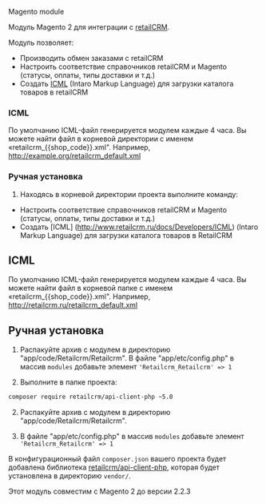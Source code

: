 Magento module

Модуль Magento 2 для интеграции с [retailCRM](http://www.retailcrm.ru).

Модуль позволяет:

* Производить обмен заказами с retailCRM
* Настроить соответствие справочников retailCRM и Magento (статусы, оплаты, типы доставки и т.д.)
* Создать [ICML](http://www.retailcrm.ru/docs/Developers/ICML) (Intaro Markup Language) для загрузки каталога товаров в retailCRM

### ICML

По умолчанию ICML-файл генерируется модулем каждые 4 часа. Вы можете найти файл в корневой директории с именем «retailcrm_{{shop_code}}.xml". Например, http://example.org/retailcrm_default.xml

### Ручная установка

1) Находясь в корневой директории проекта выполните команду:

* Настроить соответствие справочников retailCRM и Magento (статусы, оплаты, типы доставки и т.д.)
* Создать [ICML] (http://www.retailcrm.ru/docs/Developers/ICML) (Intaro Markup Language) для загрузки каталога товаров в RetailCRM

## ICML

По умолчанию ICML-файл генерируется модулем каждые 4 часа. Вы можете найти файл в корневой папке с именем «retailcrm_{{shop_code}}.xml". Например, http://retailcrm.ru/retailcrm_default.xml

## Ручная установка

1) Распакуйте архив с модулем в директорию "app/code/Retailcrm/Retailcrm". В файле "app/etc/config.php" в массив `modules` добавьте элемент `'Retailcrm_Retailcrm' => 1`

2) Выполните в папке проекта:

```bash
composer require retailcrm/api-client-php ~5.0
```

2) Распакуйте архив с модулем в директорию "app/code/Retailcrm/Retailcrm". 

3) В файле "app/etc/config.php" в массив `modules` добавьте элемент `'Retailcrm_Retailcrm' => 1`


В конфигурационный файл `composer.json` вашего проекта будет добавлена библиотека [retailcrm/api-client-php](https://github.com/retailcrm/api-client-php), которая будет установлена в директорию `vendor/`.


Этот модуль совместим с Magento 2 до версии 2.2.3
